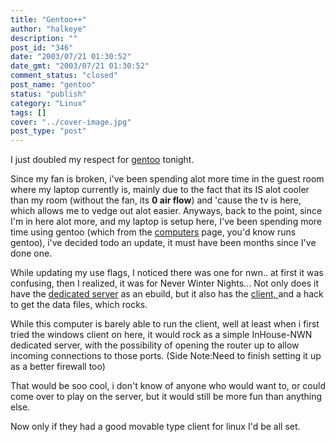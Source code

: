 ```yaml
---
title: "Gentoo++"
author: "halkeye"
description: ""
post_id: "346"
date: "2003/07/21 01:30:52"
date_gmt: "2003/07/21 01:30:52"
comment_status: "closed"
post_name: "gentoo"
status: "publish"
category: "Linux"
tags: []
cover: "../cover-image.jpg"
post_type: "post"
---
```


I just doubled my respect for [gentoo](http://www.gentoo.org) tonight.

Since my fan is broken, i've been spending alot more time in the guest room where my laptop currently is, mainly due to the fact that its IS alot cooler than my room (without the fan, its **0 air flow**) and 'cause the tv is here, which allows me to vedge out alot easier. Anyways, back to the point, since I'm in here alot more, and my laptop is setup here, I've been spending more time using gentoo (which from the [computers](/computers/) page, you'd know runs gentoo), i've decided todo an update, it must have been months since I've done one.

While updating my use flags, I noticed there was one for nwn.. at first it was confusing, then I realized, it was for Never Winter Nights... Not only does it have the [dedicated server](http://nwn.bioware.com/downloads/standaloneserver.html) as an ebuild, but it also has the [client, ](http://nwn.bioware.com/downloads/linuxclient.html)and a hack to get the data files, which rocks.

While this computer is barely able to run the client, well at least when i first tried the windows client on here, it would rock as a simple InHouse-NWN dedicated server, with the possibility of opening the router up to allow incoming connections to those ports. (Side Note:Need to finish setting it up as a better firewall too)

That would be soo cool, i don't know of anyone who would want to, or could come over to play on the server, but it would still be more fun than anything else.

Now only if they had a good movable type client for linux I'd be all set.